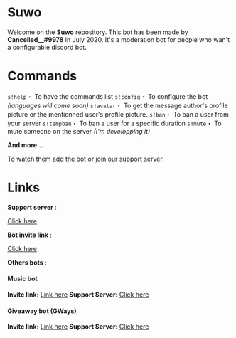 # Suwo

Welcome on the **Suwo** repository. This bot has been made by **Cancelled__#9978** in July 2020. It's a moderation bot for people who wan't a configurable discord bot.

# Commands

``s!help``・ To have the commands list
``s!config``・ To configure the bot *(languages will come soon)*
``s!avatar``・ To get the message author's profile picture or the mentionned user's profile picture.
``s!ban``・ To ban a user from your server
``s!tempban``・ To ban a user for a specific duration
``s!mute``・ To mute someone on the server *(I'm developping it)*

**And more...**

To watch them add the bot or join our support server.

# Links

__Support server__ :

[Click here](https://discord.gg/EtdaBsf)

__Bot invite link__ :

[Click here](https://top.gg/bot/729365843888046150)

__Others bots__ :

#### Music bot

**Invite link:** [Link here](https://top.gg/bot/723145818860945490)
**Support Server:** [Click here](https://discord.gg/tevWaHR)

#### Giveaway bot (GWays)

**Invite link:** [Link here](https://top.gg/bot/746404171783340164)
**Support Server:** [Click here](https://discord.gg/tevWaHR)
